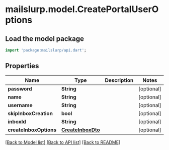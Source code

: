 # mailslurp.model.CreatePortalUserOptions

## Load the model package
```dart
import 'package:mailslurp/api.dart';
```

## Properties
Name | Type | Description | Notes
------------ | ------------- | ------------- | -------------
**password** | **String** |  | [optional] 
**name** | **String** |  | [optional] 
**username** | **String** |  | [optional] 
**skipInboxCreation** | **bool** |  | [optional] 
**inboxId** | **String** |  | [optional] 
**createInboxOptions** | [**CreateInboxDto**](CreateInboxDto) |  | [optional] 

[[Back to Model list]](../README#documentation-for-models) [[Back to API list]](../README#documentation-for-api-endpoints) [[Back to README]](../README)


